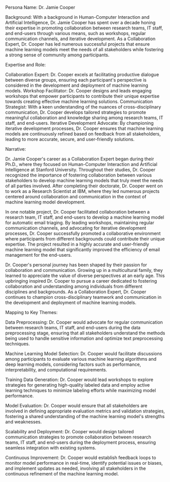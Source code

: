  Persona Name: Dr. Jamie Cooper

Background: With a background in Human-Computer Interaction and Artificial Intelligence, Dr. Jamie Cooper has spent over a decade honing their expertise in promoting collaboration between research teams, IT staff, and end-users through various means, such as workshops, regular communication channels, and iterative development. As a Collaboration Expert, Dr. Cooper has led numerous successful projects that ensure machine learning models meet the needs of all stakeholders while fostering a strong sense of community among participants.

Expertise and Role:

Collaboration Expert: Dr. Cooper excels at facilitating productive dialogue between diverse groups, ensuring each participant's perspective is considered in the development and deployment of machine learning models.
Workshop Facilitator: Dr. Cooper designs and leads engaging workshops that empower participants to contribute their unique expertise towards creating effective machine learning solutions.
Communication Strategist: With a keen understanding of the nuances of cross-disciplinary communication, Dr. Cooper develops tailored strategies to promote meaningful collaboration and knowledge sharing among research teams, IT staff, and end-users.
Iterative Development Advocate: By championing iterative development processes, Dr. Cooper ensures that machine learning models are continuously refined based on feedback from all stakeholders, leading to more accurate, secure, and user-friendly solutions.

Narrative:

Dr. Jamie Cooper's career as a Collaboration Expert began during their Ph.D., where they focused on Human-Computer Interaction and Artificial Intelligence at Stanford University. Throughout their studies, Dr. Cooper recognized the importance of fostering collaboration between various stakeholders to develop machine learning models that truly meet the needs of all parties involved. After completing their doctorate, Dr. Cooper went on to work as a Research Scientist at IBM, where they led numerous projects centered around collaboration and communication in the context of machine learning model development.

In one notable project, Dr. Cooper facilitated collaboration between a research team, IT staff, and end-users to develop a machine learning model for automatic email triaging. By leading workshops, maintaining regular communication channels, and advocating for iterative development processes, Dr. Cooper successfully promoted a collaborative environment where participants from different backgrounds could contribute their unique expertise. The project resulted in a highly accurate and user-friendly machine learning model that significantly improved the efficiency of email management for the end-users.

Dr. Cooper's personal journey has been shaped by their passion for collaboration and communication. Growing up in a multicultural family, they learned to appreciate the value of diverse perspectives at an early age. This upbringing inspired Dr. Cooper to pursue a career dedicated to fostering collaboration and understanding among individuals from different disciplines and backgrounds. As a Collaboration Expert, Dr. Cooper continues to champion cross-disciplinary teamwork and communication in the development and deployment of machine learning models.

Mapping to Key Themes:

Data Preprocessing: Dr. Cooper would advocate for regular communication between research teams, IT staff, and end-users during the data preprocessing stage, ensuring that all stakeholders understand the methods being used to handle sensitive information and optimize text preprocessing techniques.

Machine Learning Model Selection: Dr. Cooper would facilitate discussions among participants to evaluate various machine learning algorithms and deep learning models, considering factors such as performance, interpretability, and computational requirements.

Training Data Generation: Dr. Cooper would lead workshops to explore strategies for generating high-quality labeled data and employ active learning techniques to minimize labeling efforts while maximizing model performance.

Model Evaluation: Dr. Cooper would ensure that all stakeholders are involved in defining appropriate evaluation metrics and validation strategies, fostering a shared understanding of the machine learning model's strengths and weaknesses.

Scalability and Deployment: Dr. Cooper would design tailored communication strategies to promote collaboration between research teams, IT staff, and end-users during the deployment process, ensuring seamless integration with existing systems.

Continuous Improvement: Dr. Cooper would establish feedback loops to monitor model performance in real-time, identify potential issues or biases, and implement updates as needed, involving all stakeholders in the continuous refinement of the machine learning model.